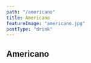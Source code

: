 ```yaml
---
path: "/americano"
title: Americano
featureImage: "americano.jpg"
postType: "drink"
---
```

Americano
---